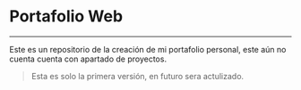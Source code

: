 # **Portafolio Web**

---

Este es un repositorio de la creación de mi portafolio personal, este aún no cuenta cuenta con apartado de proyectos.

> Esta es solo la primera versión, en futuro sera actulizado.
